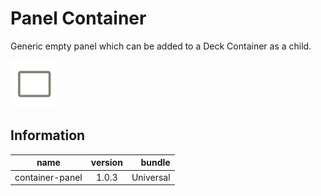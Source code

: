 # Panel Container
Generic empty panel which can be added to a Deck Container as a child.

![icon](./icon.png)

## Information
|  name |  version |  bundle |
|--|:--:|--:|
|  container-panel |  1.0.3 |  Universal |

